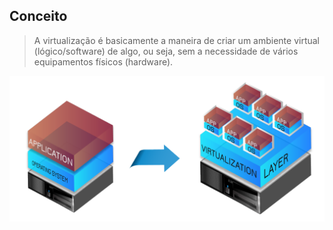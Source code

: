 ## Conceito

> A virtualização é basicamente a maneira de criar um ambiente virtual (lógico/software) de algo, ou seja, sem a necessidade de vários equipamentos físicos (hardware).



![virtualization](./images/virtualization.png)
